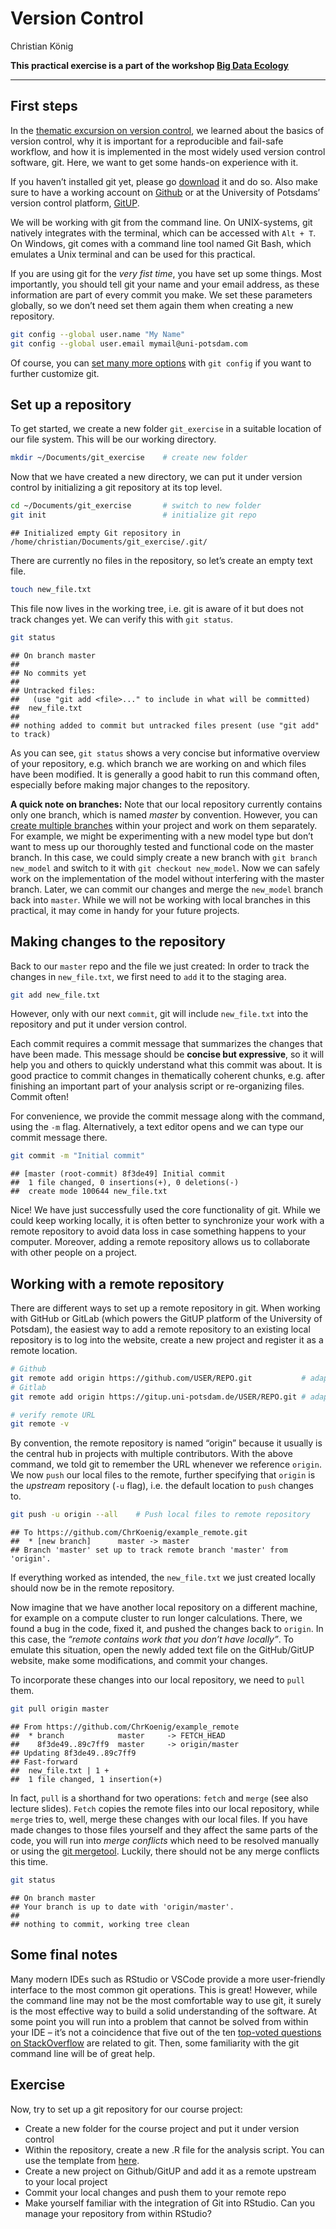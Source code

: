 Version Control
================
Christian König

**This practical exercise is a part of the workshop [Big Data
Ecology](https://github.com/ChrKoenig/Big_Data_Ecology)**

------------------------------------------------------------------------

## First steps

In the [thematic excursion on version
control](https://github.com/ChrKoenig/Big_Data_Ecology/blob/main/lectures/version_control.pdf),
we learned about the basics of version control, why it is important for
a reproducible and fail-safe workflow, and how it is implemented in the
most widely used version control software, git. Here, we want to get
some hands-on experience with it.

If you haven’t installed git yet, please go
[download](https://git-scm.com/downloads) it and do so. Also make sure
to have a working account on [Github](https://github.com) or at the
University of Potsdams’ version control platform,
[GitUP](https://gitup.uni-potsdam.de/).

We will be working with git from the command line. On UNIX-systems, git
natively integrates with the terminal, which can be accessed with
`Alt + T`. On Windows, git comes with a command line tool named Git
Bash, which emulates a Unix terminal and can be used for this practical.

If you are using git for the *very fist time*, you have set up some
things. Most importantly, you should tell git your name and your email
address, as these information are part of every commit you make. We set
these parameters globally, so we don’t need set them again them when
creating a new repository.

``` bash
git config --global user.name "My Name"
git config --global user.email mymail@uni-potsdam.com
```

Of course, you can [set many more
options](https://git-scm.com/book/en/v2/Customizing-Git-Git-Configuration)
with `git config` if you want to further customize git.

## Set up a repository

To get started, we create a new folder `git_exercise` in a suitable
location of our file system. This will be our working directory.

``` bash
mkdir ~/Documents/git_exercise    # create new folder
```

Now that we have created a new directory, we can put it under version
control by initializing a git repository at its top level.

``` bash
cd ~/Documents/git_exercise       # switch to new folder
git init                          # initialize git repo
```

    ## Initialized empty Git repository in /home/christian/Documents/git_exercise/.git/

There are currently no files in the repository, so let’s create an empty
text file.

``` bash
touch new_file.txt
```

This file now lives in the working tree, i.e. git is aware of it but
does not track changes yet. We can verify this with `git status`.

``` bash
git status
```

    ## On branch master
    ## 
    ## No commits yet
    ## 
    ## Untracked files:
    ##   (use "git add <file>..." to include in what will be committed)
    ##  new_file.txt
    ## 
    ## nothing added to commit but untracked files present (use "git add" to track)

As you can see, `git status` shows a very concise but informative
overview of your repository, e.g. which branch we are working on and
which files have been modified. It is generally a good habit to run this
command often, especially before making major changes to the repository.

**A quick note on branches:** Note that our local repository currently
contains only one branch, which is named *master* by convention.
However, you can [create multiple
branches](https://git-scm.com/book/en/v2/Git-Branching-Basic-Branching-and-Merging)
within your project and work on them separately. For example, we might
be experimenting with a new model type but don’t want to mess up our
thoroughly tested and functional code on the master branch. In this
case, we could simply create a new branch with `git branch new_model`
and switch to it with `git checkout new_model`. Now we can safely work
on the implementation of the model without interfering with the master
branch. Later, we can commit our changes and merge the `new_model`
branch back into `master`. While we will not be working with local
branches in this practical, it may come in handy for your future
projects.

## Making changes to the repository

Back to our `master` repo and the file we just created: In order to
track the changes in `new_file.txt`, we first need to `add` it to the
staging area.

``` bash
git add new_file.txt
```

However, only with our next `commit`, git will include `new_file.txt`
into the repository and put it under version control.

Each commit requires a commit message that summarizes the changes that
have been made. This message should be **concise but expressive**, so it
will help you and others to quickly understand what this commit was
about. It is good practice to commit changes in thematically coherent
chunks, e.g. after finishing an important part of your analysis script
or re-organizing files. Commit often!

For convenience, we provide the commit message along with the command,
using the `-m` flag. Alternatively, a text editor opens and we can type
our commit message there.

``` bash
git commit -m "Initial commit"
```

    ## [master (root-commit) 8f3de49] Initial commit
    ##  1 file changed, 0 insertions(+), 0 deletions(-)
    ##  create mode 100644 new_file.txt

Nice! We have just successfully used the core functionality of git.
While we could keep working locally, it is often better to synchronize
your work with a remote repository to avoid data loss in case something
happens to your computer. Moreover, adding a remote repository allows us
to collaborate with other people on a project.

## Working with a remote repository

There are different ways to set up a remote repository in git. When
working with GitHub or GitLab (which powers the GitUP platform of the
University of Potsdam), the easiest way to add a remote repository to an
existing local repository is to log into the website, create a new
project and register it as a remote location.

``` bash
# Github
git remote add origin https://github.com/USER/REPO.git           # adapt to your user and repo name
# Gitlab
git remote add origin https://gitup.uni-potsdam.de/USER/REPO.git # adapt to your user and repo name

# verify remote URL
git remote -v
```

By convention, the remote repository is named “origin” because it
usually is the central hub in projects with multiple contributors. With
the above command, we told git to remember the URL whenever we reference
`origin`. We now `push` our local files to the remote, further
specifying that `origin` is the *upstream* repository (`-u` flag),
i.e. the default location to `push` changes to.

``` bash
git push -u origin --all    # Push local files to remote repository
```

    ## To https://github.com/ChrKoenig/example_remote.git
    ##  * [new branch]      master -> master
    ## Branch 'master' set up to track remote branch 'master' from 'origin'.

If everything worked as intended, the `new_file.txt` we just created
locally should now be in the remote repository.

Now imagine that we have another local repository on a different
machine, for example on a compute cluster to run longer calculations.
There, we found a bug in the code, fixed it, and pushed the changes back
to `origin`. In this case, the *“remote contains work that you don’t
have locally”*. To emulate this situation, open the newly added text
file on the GitHub/GitUP website, make some modifications, and commit
your changes.

To incorporate these changes into our local repository, we need to
`pull` them.

``` bash
git pull origin master
```

    ## From https://github.com/ChrKoenig/example_remote
    ##  * branch            master     -> FETCH_HEAD
    ##    8f3de49..89c7ff9  master     -> origin/master
    ## Updating 8f3de49..89c7ff9
    ## Fast-forward
    ##  new_file.txt | 1 +
    ##  1 file changed, 1 insertion(+)

In fact, `pull` is a shorthand for two operations: `fetch` and `merge`
(see also lecture slides). `Fetch` copies the remote files into our
local repository, while `merge` tries to, well, merge these changes with
our local files. If you have made changes to those files yourself and
they affect the same parts of the code, you will run into *merge
conflicts* which need to be resolved manually or using the [git
mergetool](https://git-scm.com/docs/git-mergetool). Luckily, there
should not be any merge conflicts this time.

``` bash
git status
```

    ## On branch master
    ## Your branch is up to date with 'origin/master'.
    ## 
    ## nothing to commit, working tree clean

## Some final notes

Many modern IDEs such as RStudio or VSCode provide a more user-friendly
interface to the most common git operations. This is great! However,
while the command line may not be the most comfortable way to use git,
it surely is the most effective way to build a solid understanding of
the software. At some point you will run into a problem that cannot be
solved from within your IDE – it’s not a coincidence that five out of
the ten [top-voted questions on
StackOverflow](https://stackoverflow.com/questions?sort=MostVotes&edited=true)
are related to git. Then, some familiarity with the git command line
will be of great help.

## Exercise

Now, try to set up a git repository for our course project:

-   Create a new folder for the course project and put it under version
    control
-   Within the repository, create a new .R file for the analysis script.
    You can use the template from
    [here](https://github.com/ChrKoenig/Big_Data_Ecology/blob/main/project/course_project.R).
-   Create a new project on Github/GitUP and add it as a remote upstream
    to your local project
-   Commit your local changes and push them to your remote repo
-   Make yourself familiar with the integration of Git into RStudio. Can
    you manage your repository from within RStudio?
